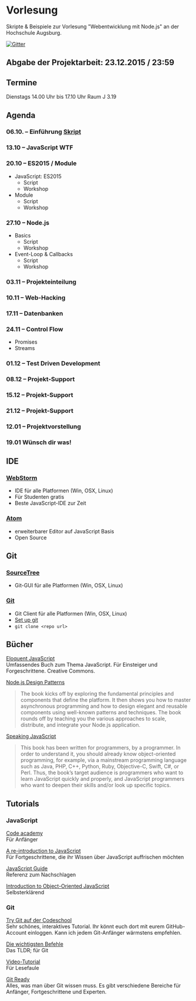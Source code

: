 Vorlesung
========

Skripte & Beispiele zur Vorlesung "Webentwicklung mit Node.js" an der Hochschule Augsburg.

[![Gitter](https://badges.gitter.im/Join%20Chat.svg)](https://gitter.im/hsa-nodejs-ws1516/vorlesung?utm_source=badge&utm_medium=badge&utm_campaign=pr-badge)

## Abgabe der Projektarbeit: 23.12.2015 / 23:59

## Termine

Dienstags 14.00 Uhr bis 17.10 Uhr
Raum J 3.19

## Agenda

### 06.10. – Einführung [Skript](http://hsa-nodejs-ws1516.github.io/vorlesung/1-einfuehrung/#1)

### 13.10 – JavaScript WTF

### 20.10 – ES2015 / Module

- JavaScript: ES2015 
  - Script 
  - Workshop
- Module 
  - Script 
  - Workshop 

### 27.10 – Node.js 

- Basics
  - Script
  - Workshop
- Event-Loop & Callbacks
  - Script 
  - Workshop 

### 03.11 – Projekteinteilung 

### 10.11 – Web-Hacking

### 17.11 – Datenbanken

### 24.11 – Control Flow

- Promises
- Streams

### 01.12 – Test Driven Development

### 08.12 – Projekt-Support
 
### 15.12 – Projekt-Support

### 21.12 – Projekt-Support

### 12.01 – Projektvorstellung

### 19.01 Wünsch dir was! 


## IDE

### [WebStorm](https://www.jetbrains.com/webstorm/)

- IDE für alle Platformen (Win, OSX, Linux)
- Für Studenten gratis
- Beste JavaScript-IDE zur Zeit

### [Atom](https://atom.io/)

- erweiterbarer Editor auf JavaScript Basis
- Open Source 

## Git

### [SourceTree](http://www.sourcetreeapp.com/)

- Git-GUI für alle Platformen (Win, OSX, Linux)

### [Git](http://git-scm.com/downloads)

- Git Client für alle Platformen (Win, OSX, Linux)
- [Set up git](https://help.github.com/articles/set-up-git)
- `git clone <repo url>`

## Bücher 

[Eloquent JavaScript](http://eloquentjavascript.net/)<br>
Umfassendes Buch zum Thema JavaScript. Für Einsteiger und Forgeschrittene. Creative Commons. 

[Node.js Design Patterns](https://www.packtpub.com/web-development/nodejs-design-patterns) 

>The book kicks off by exploring the fundamental principles and components that define the platform. It then shows you how to master asynchronous programming and how to design elegant and reusable components using well-known patterns and techniques. The book rounds off by teaching you the various approaches to scale, distribute, and integrate your Node.js application.

[Speaking JavaScript](http://speakingjs.com/)
>This book has been written for programmers, by a programmer. In order to understand it, you should already know object-oriented programming, for example, via a mainstream programming language such as Java, PHP, C++, Python, Ruby, Objective-C, Swift, C#, or Perl.
 Thus, the book’s target audience is programmers who want to learn JavaScript quickly and properly, and JavaScript programmers who want to deepen their skills and/or look up specific topics.

## Tutorials

### JavaScript

[Code academy](http://www.codecademy.com/en/tracks/javascript)<br>
Für Anfänger

[A re-introduction to JavaScript](https://developer.mozilla.org/en-US/docs/Web/JavaScript/A_re-introduction_to_JavaScript)<br>
Für Fortgeschrittene, die ihr Wissen über JavaScript auffrischen möchten

[JavaScript Guide](https://developer.mozilla.org/en-US/docs/Web/JavaScript/Guide)<br>
Referenz zum Nachschlagen

[Introduction to Object-Oriented JavaScript](https://developer.mozilla.org/en-US/docs/Web/JavaScript/Introduction_to_Object-Oriented_JavaScript)<br>
Selbsterklärend


### Git

[Try Git auf der Codeschool](http://www.codeschool.com/courses/try-git)<br>
Sehr schönes, interaktives Tutorial. Ihr könnt euch dort mit eurem GitHub-Account einloggen. Kann ich jedem Git-Anfänger wärmstens empfehlen.

[Die wichtigsten Befehle](http://rogerdudler.github.io/git-guide/index.de.html)<br>
Das TLDR; für Git

[Video-Tutorial](http://www.youtube.com/watch?v=Fwdg8-thBAc)<br>
Für Lesefaule

[Git Ready](http://de.gitready.com/)<br>
Alles, was man über Git wissen muss. Es gibt verschiedene Bereiche für Anfänger, Fortgeschrittene und Experten.
